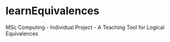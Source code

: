 learnEquivalences
=================

MSc Computing - Individual Project - A Teaching Tool for Logical Equivalences